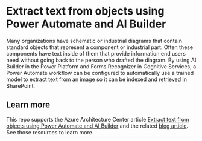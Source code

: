# Extract text from objects using Power Automate and AI Builder

Many organizations have schematic or industrial diagrams that contain standard objects that represent a component or industrial part. Often these components have text inside of them that provide information end users need without going back to the person who drafted the diagram. By using AI Builder in the Power Platform and Forms Recognizer in Cognitive Services, a Power Automate workflow can be configured to automatically use a trained model to extract text from an image so it can be indexed and retrieved in SharePoint.

## Learn more

This repo supports the Azure Architecture Center article [Extract text from objects using Power Automate and AI Builder](https://learn.microsoft.com/azure/architecture/example-scenario/ai/extract-object-text) and the related [blog article](https://powerusers.microsoft.com/t5/Power-Automate-Community-Blog/Extract-Text-From-Objects/ba-p/1249705). See those resources to learn more.
